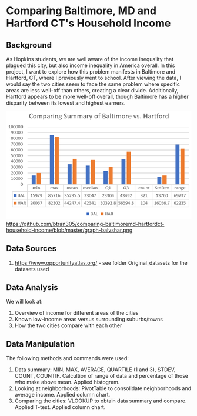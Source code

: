 # Comparing Baltimore, MD and Hartford CT's Household Income

## Background

As Hopkins students, we are well aware of the income inequality that plagued this city, but also income inequality in America overall. In this project, I want to explore how this problem manifests in Baltimore and Hartford, CT, where I previously went to school. After viewing the data, I would say the two cities seem to face the same problem where specific areas are less well-off than others, creating a clear divide. Additionally, Hartford appears to be more well-off overall, though Baltimore has a higher disparity between its lowest and highest earners.

![alt text](https://github.com/btran305/comparing-baltimoremd-hartfordct-household-income/blob/master/graph-balvshar.png "Graph comparing BAL and HAR")
https://github.com/btran305/comparing-baltimoremd-hartfordct-household-income/blob/master/graph-balvshar.png

## Data Sources

1) https://www.opportunityatlas.org/ - see folder Original_datasets for the datasets used

## Data Analysis

We will look at:
1) Overview of income for different areas of the cities
2) Known low-income areas versus surrounding suburbs/towns
3) How the two cities compare with each other

## Data Manipulation

The following methods and commands were used:
1) Data summary: MIN, MAX, AVERAGE, QUARTILE (1 and 3), STDEV, COUNT, COUNTIF. Calcultion of range of data and percentage of those who make above mean. Applied histogram.
2) Looking at neighborhoods: PivotTable to consolidate neighborhoods and average income. Applied column chart.
3) Comparing the cities: VLOOKUP to obtain data summary and compare. Applied T-test. Applied column chart.
